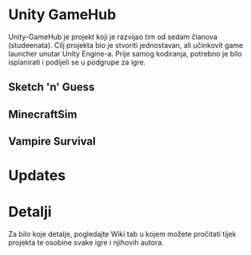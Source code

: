 # Unity GameHub
Unity-GameHub je projekt koji je razvijao tim od sedam članova (studeenata). Cilj projekta bio je stvoriti jednostavan, ali učinkovit game launcher unutar Unity Engine-a. 
Prije samog kodiranja, potrebno je bilo isplanirati i podijeli se u podgrupe za igre. 

## Sketch 'n' Guess


## MinecraftSim


## Vampire Survival


# Updates


# Detalji
Za bilo koje detalje, pogledajte Wiki tab u kojem možete pročitati tijek projekta te osobine svake igre i njihovih autora.
